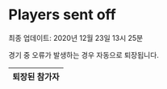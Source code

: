 # Players sent off
최종 업데이트: 2020년 12월 23일 13시 25분


경기 중 오류가 발생하는 경우 자동으로 퇴장됩니다.


| 퇴장된 참가자 |
|:---:|